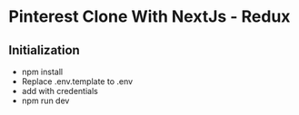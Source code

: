 # Pinterest Clone With NextJs - Redux 

## Initialization

- npm install
- Replace .env.template to .env
- add with credentials
- npm run dev
